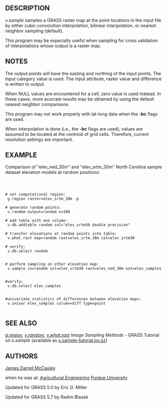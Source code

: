 
## DESCRIPTION

*v.sample* samples a GRASS raster map at the point
locations in the input file by either cubic convolution
interpolation, bilinear interpolation, or nearest neighbor
sampling (default).

This program may be especially useful when sampling for
cross validation of interpolations whose output is a raster
map.

## NOTES

The output points will have the easting and northing of the input points.
The input category value is used. The input attribute, raster value
and difference is written to output.

When NULL values are encountered for a cell, zero value is used
instead. In these cases, more acurrate results may be obtained
by using the default nearest neighbor comparisons.

This program may not work properly with lat-long data when
the **-bc** flags are used.

When interpolation is done (i.e., the **-bc** flags are
used), values are assumed to be located at the centroid of
grid cells. Therefore, current resolution settings are
important.

## EXAMPLE

Comparison of "elev\_ned\_30m" and "elev\_srtm\_30m" North Carolina
sample dataset elevation models at random positions:

```



# set computational region:
 g.region raster=elev_srtm_30m -p

# generate random points:
 v.random output=random n=100

# add table with one column:
 v.db.addtable random col="elev_srtm30 double precision"

# transfer elevations at random points into table:
 v.what.rast map=random rast=elev_srtm_30m col=elev_srtm30

# verify:
 v.db.select random


# perform sampling on other elevation map:
 v.sample in=random col=elev_srtm30 rast=elev_ned_30m out=elev_samples


#verify:
 v.db.select elev_samples


#univariate statistics of differences between elevation maps:
 v.univar elev_samples column=diff type=point


```

## SEE ALSO

*[g.region](g.region.html),
[v.random](v.random.html),
[v.what.rast](v.what.rast.html)*
*Image Sampling Methods* - GRASS Tutorial on *s.sample*
(available as
[s.sample-tutorial.ps.gz](https://grass.osgeo.org/gdp/sites/))

## AUTHORS

[James Darrell McCauley](http://mccauley-usa.com/)

when he was at:
[Agricultural Engineering](http://ABE.www.ecn.purdue.edu/ABE/)
[Purdue University](http://www.purdue.edu/)

Updated for GRASS 5.0 by Eric G. Miller

Updated for GRASS 5.7 by Radim Blazek
